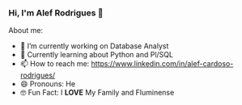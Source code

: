 ### Hi, I'm Alef Rodrigues 👋


About me:
- 🔭 I’m currently working on Database Analyst
- 🌱 Currently learning about Python and Pl/SQL
- 📫 How to reach me: https://www.linkedin.com/in/alef-cardoso-rodrigues/
- 😄 Pronouns: He
- 🤓 Fun Fact: I **LOVE** My Family and Fluminense
